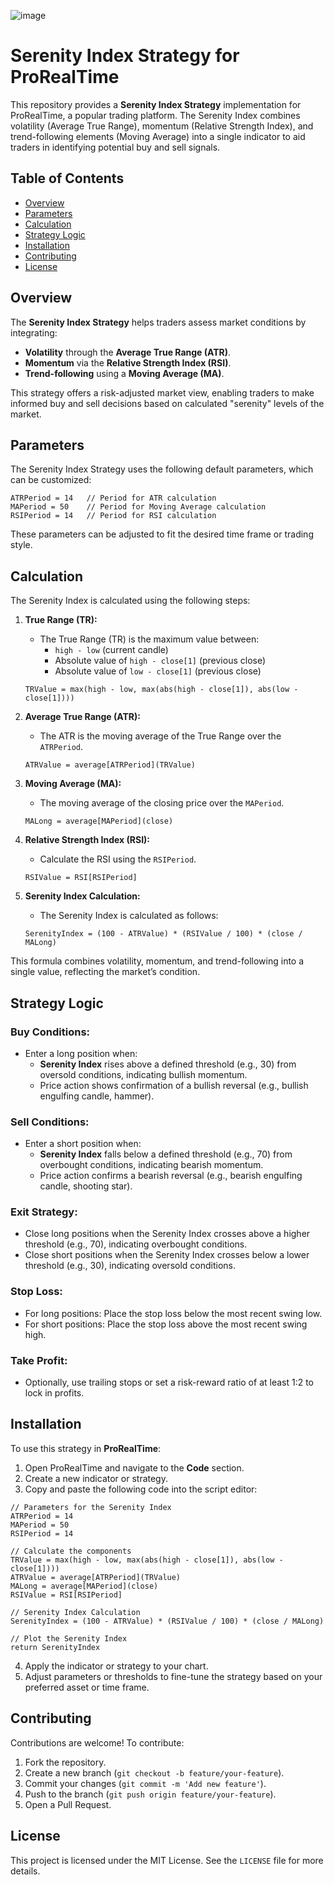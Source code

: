 ![image](https://github.com/user-attachments/assets/680def7a-2fcf-4f16-9818-c1afc8f28a85)



# Serenity Index Strategy for ProRealTime

This repository provides a **Serenity Index Strategy** implementation for ProRealTime, a popular trading platform. The Serenity Index combines volatility (Average True Range), momentum (Relative Strength Index), and trend-following elements (Moving Average) into a single indicator to aid traders in identifying potential buy and sell signals.

## Table of Contents
- [Overview](#overview)
- [Parameters](#parameters)
- [Calculation](#calculation)
- [Strategy Logic](#strategy-logic)
- [Installation](#installation)
- [Contributing](#contributing)
- [License](#license)

## Overview

The **Serenity Index Strategy** helps traders assess market conditions by integrating:
- **Volatility** through the **Average True Range (ATR)**.
- **Momentum** via the **Relative Strength Index (RSI)**.
- **Trend-following** using a **Moving Average (MA)**.

This strategy offers a risk-adjusted market view, enabling traders to make informed buy and sell decisions based on calculated "serenity" levels of the market.

## Parameters

The Serenity Index Strategy uses the following default parameters, which can be customized:

```prorealtime
ATRPeriod = 14   // Period for ATR calculation
MAPeriod = 50    // Period for Moving Average calculation
RSIPeriod = 14   // Period for RSI calculation
```

These parameters can be adjusted to fit the desired time frame or trading style.

## Calculation

The Serenity Index is calculated using the following steps:

1. **True Range (TR):**
   - The True Range (TR) is the maximum value between:
     - `high - low` (current candle)
     - Absolute value of `high - close[1]` (previous close)
     - Absolute value of `low - close[1]` (previous close)

   ```prorealtime
   TRValue = max(high - low, max(abs(high - close[1]), abs(low - close[1])))
   ```

2. **Average True Range (ATR):**
   - The ATR is the moving average of the True Range over the `ATRPeriod`.

   ```prorealtime
   ATRValue = average[ATRPeriod](TRValue)
   ```

3. **Moving Average (MA):**
   - The moving average of the closing price over the `MAPeriod`.

   ```prorealtime
   MALong = average[MAPeriod](close)
   ```

4. **Relative Strength Index (RSI):**
   - Calculate the RSI using the `RSIPeriod`.

   ```prorealtime
   RSIValue = RSI[RSIPeriod]
   ```

5. **Serenity Index Calculation:**
   - The Serenity Index is calculated as follows:

   ```prorealtime
   SerenityIndex = (100 - ATRValue) * (RSIValue / 100) * (close / MALong)
   ```

This formula combines volatility, momentum, and trend-following into a single value, reflecting the market’s condition.

## Strategy Logic

### Buy Conditions:
- Enter a long position when:
  - **Serenity Index** rises above a defined threshold (e.g., 30) from oversold conditions, indicating bullish momentum.
  - Price action shows confirmation of a bullish reversal (e.g., bullish engulfing candle, hammer).

### Sell Conditions:
- Enter a short position when:
  - **Serenity Index** falls below a defined threshold (e.g., 70) from overbought conditions, indicating bearish momentum.
  - Price action confirms a bearish reversal (e.g., bearish engulfing candle, shooting star).

### Exit Strategy:
- Close long positions when the Serenity Index crosses above a higher threshold (e.g., 70), indicating overbought conditions.
- Close short positions when the Serenity Index crosses below a lower threshold (e.g., 30), indicating oversold conditions.

### Stop Loss:
- For long positions: Place the stop loss below the most recent swing low.
- For short positions: Place the stop loss above the most recent swing high.

### Take Profit:
- Optionally, use trailing stops or set a risk-reward ratio of at least 1:2 to lock in profits.

## Installation

To use this strategy in **ProRealTime**:

1. Open ProRealTime and navigate to the **Code** section.
2. Create a new indicator or strategy.
3. Copy and paste the following code into the script editor:

```prorealtime
// Parameters for the Serenity Index
ATRPeriod = 14
MAPeriod = 50
RSIPeriod = 14

// Calculate the components
TRValue = max(high - low, max(abs(high - close[1]), abs(low - close[1])))
ATRValue = average[ATRPeriod](TRValue)
MALong = average[MAPeriod](close)
RSIValue = RSI[RSIPeriod]

// Serenity Index Calculation
SerenityIndex = (100 - ATRValue) * (RSIValue / 100) * (close / MALong)

// Plot the Serenity Index
return SerenityIndex
```

4. Apply the indicator or strategy to your chart.
5. Adjust parameters or thresholds to fine-tune the strategy based on your preferred asset or time frame.

## Contributing

Contributions are welcome! To contribute:
1. Fork the repository.
2. Create a new branch (`git checkout -b feature/your-feature`).
3. Commit your changes (`git commit -m 'Add new feature'`).
4. Push to the branch (`git push origin feature/your-feature`).
5. Open a Pull Request.

## License

This project is licensed under the MIT License. See the `LICENSE` file for more details.
